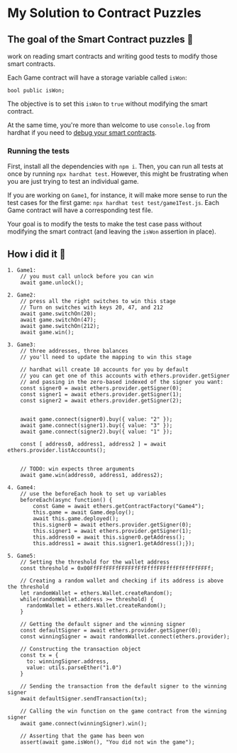 # My Solution to Contract Puzzles

## The goal of the Smart Contract puzzles 🏁

work on reading smart contracts and writing good tests to modify those smart contracts.

Each Game contract will have a storage variable called `isWon`:

```
bool public isWon;
```

The objective is to set this `isWon` to `true` without modifying the smart contract.

At the same time, you're more than welcome to use `console.log` from hardhat if you need to [debug your smart contracts](https://hardhat.org/tutorial/debugging-with-hardhat-network.html#solidity-console-log).

### Running the tests

First, install all the dependencies with `npm i`. Then, you can run all tests at once by running `npx hardhat test`. However, this might be frustrating when you are just trying to test an individual game.

If you are working on `Game1`, for instance, it will make more sense to run the test cases for the first game: `npx hardhat test test/game1Test.js`. Each Game contract will have a corresponding test file.

Your goal is to modify the tests to make the test case pass without modifying the smart contract (and leaving the `isWon` assertion in place).

## How i did it 🧪

```
1. Game1:
    // you must call unlock before you can win
    await game.unlock();

2. Game2:
    // press all the right switches to win this stage
    // Turn on switches with keys 20, 47, and 212
    await game.switchOn(20);
    await game.switchOn(47);
    await game.switchOn(212);
    await game.win();

3. Game3:
    // three addresses, three balances
    // you'll need to update the mapping to win this stage

    // hardhat will create 10 accounts for you by default
    // you can get one of this accounts with ethers.provider.getSigner
    // and passing in the zero-based indexed of the signer you want:
    const signer0 = await ethers.provider.getSigner(0);
    const signer1 = await ethers.provider.getSigner(1);
    const signer2 = await ethers.provider.getSigner(2);


    await game.connect(signer0).buy({ value: "2" });
    await game.connect(signer1).buy({ value: "3" });
    await game.connect(signer2).buy({ value: "1" });

    const [ address0, address1, address2 ] = await ethers.provider.listAccounts();


    // TODO: win expects three arguments
    await game.win(address0, address1, address2);

4. Game4:
    // use the beforeEach hook to set up variables
    beforeEach(async function() {
        const Game = await ethers.getContractFactory("Game4");
        this.game = await Game.deploy();
        await this.game.deployed();
        this.signer0 = await ethers.provider.getSigner(0);
        this.signer1 = await ethers.provider.getSigner(1);
        this.address0 = await this.signer0.getAddress();
        this.address1 = await this.signer1.getAddress();});

5. Game5:
    // Setting the threshold for the wallet address
    const threshold = 0x00FfFFfFFFfFFFFFfFfFfffFFFfffFfFffFfFFFf;

    // Creating a random wallet and checking if its address is above the threshold
    let randomWallet = ethers.Wallet.createRandom();
    while(randomWallet.address >= threshold) {
      randomWallet = ethers.Wallet.createRandom();
    }

    // Getting the default signer and the winning signer
    const defaultSigner = await ethers.provider.getSigner(0);
    const winningSigner = await randomWallet.connect(ethers.provider);

    // Constructing the transaction object
    const tx = {
      to: winningSigner.address,
      value: utils.parseEther("1.0")
    }

    // Sending the transaction from the default signer to the winning signer
    await defaultSigner.sendTransaction(tx);

    // Calling the win function on the game contract from the winning signer
    await game.connect(winningSigner).win();

    // Asserting that the game has been won
    assert(await game.isWon(), "You did not win the game");
```
